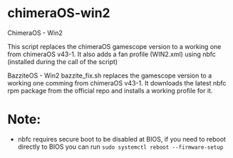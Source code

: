 # chimeraOS-win2
ChimeraOS - Win2 

This script replaces the chimeraOS gamescope version to a working one from chimeraOS v43-1.
It also adds a fan profile (WIN2.xml) using nbfc (installed during the call of the script)


BazziteOS - Win2
bazzite_fix.sh replaces the gamescope version to a working one comming from chimeraOS v43-1.
It downloads the latest nbfc rpm package from the official repo and installs a working profile for it.



# Note: 
 - nbfc requires secure boot to be disabled at BIOS, if you need to reboot directly to BIOS you can run
`sudo systemctl reboot --firmware-setup`

